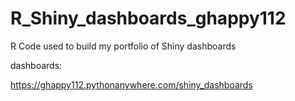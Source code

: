 # R_Shiny_dashboards_ghappy112
R Code used to build my portfolio of Shiny dashboards

dashboards:

https://ghappy112.pythonanywhere.com/shiny_dashboards
